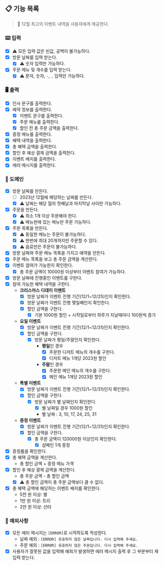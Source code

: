 ## 📋 기능 목록

> 🎄 12월 최고의 이벤트 내역을 사용자에게 제공한다.

### ⌨️ 입력

- [x] ⚠️ 모든 입력 값은 빈값, 공백이 불가능하다.
- [x] 방문 날짜를 입력 받는다.
    - [x] ⚠️ 숫자 입력만 가능하다.
- [x] 주문 메뉴 및 개수를 입력 받는다.
    - [x] ⚠️ 문자, 숫자, `-`, `,` 입력만 가능하다.

### 🖥 출력

- [x] 인사 문구를 출력한다.
- [x] 예약 정보를 출력한다.
    - [x] 이벤트 문구를 출력한다.
    - [x] 주문 메뉴를 출력한다.
    - [x] 할인 전 총 주문 금액을 출력한다.
- [x] 증정 메뉴를 출력한다.
- [x] 혜택 내역을 출력한다.
- [x] 총 혜택 금액을 출력한다.
- [x] 할인 후 예상 결제 금액을 출력한다.
- [x] 이벤트 배지를 출력한다.
- [x] 에러 메시지를 출력한다.

### 🐧 도메인

- [x] 방문 날짜를 만든다.
    - [ ] 2023년 12월에 해당하는 날짜를 만든다.
    - [x] ⚠️ 날짜는 해당 월의 첫째날과 마지막날 사이만 가능하다.
- [x] 주문을 만든다.
    - [x] ⚠️ 최소 1개 이상 주문해야 한다.
    - [x] ⚠️ 메뉴판에 있는 메뉴만 주문 가능하다.
- [x] 주문 목록을 만든다.
    - [x] ⚠️ 동일한 메뉴는 주문이 불가능하다.
    - [x] ⚠️ 한번에 최대 20개까지만 주문할 수 있다.
    - [x] ⚠️ 음료만은 주문이 불가능하다.
- [x] 방문 날짜와 주문 메뉴 목록을 가지고 예약을 만든다.
- [x] 주문 메뉴 목록을 보고 총 주문 금액을 계산한다.
- [x] 이벤트 참여가 가능한지 확인한다.
    - [x] 총 주문 금액이 10000원 이상부터 이벤트 참여가 가능하다.
- [x] 방문 날짜에 진행중인 이벤트를 구한다.
- [x] 참여 가능한 혜택 내역을 구한다.
    - **크리스마스 디데이 이벤트**
        - [x] 방문 날짜가 이벤트 진행 기간(12/1~12/25)인지 확인한다.
        - [x] 방문 날짜가 이벤트 진행 몇일째인지 확인한다.
        - [x] 할인 금액을 구한다.
            - [x] 기본 1000원 할인 + 시작일로부터 하루가 지날때마다 100원씩 증가
    - **요일 이벤트**
        - [x] 방문 날짜가 이벤트 진행 기간(12/1~12/31)인지 확인한다.
        - [x] 할인 금액을 구한다.
            - [x] 방문 날짜가 평일/주말인지 확인한다.
                - **평일**인 경우
                    - [x] 주문한 디저트 메뉴의 개수를 구한다.
                    - [x] 디저트 메뉴 1개당 2023원 할인
                - **주말**인 경우
                    - [x] 주문한 메인 메뉴의 개수를 구한다.
                    - [x] 메인 메뉴 1개당 2023원 할인
    - **특별 이벤트**
        - [x] 방문 날짜가 이벤트 진행 기간(12/1~12/31)인지 확인한다.
        - [x] 할인 금액을 구한다.
            - [x] 방문 날짜가 별 날짜인지 확인한다.
                - [x] 별 날짜일 경우 1000원 할인
                - 별 날짜 : 3, 10, 17, 24, 25, 31
    - **증정 이벤트**
        - [x] 방문 날짜가 이벤트 진행 기간(12/1~12/31)인지 확인한다.
        - [x] 할인 금액을 구한다.
            - [x] 총 주문 금액이 120000원 이상인지 확인한다.
                - [x] 샴페인 1개 증정
- [x] 증정품을 확인한다.
- [x] 총 혜택 금액을 계산한다.
    - 총 할인 금액 + 증정 메뉴 가격
- [x] 할인 후 예상 결제 금액을 계산한다.
    - 총 주문 금액 - 총 할인 금액
    - [x] ⚠️ 총 할인 금액이 총 주문 금액보다 클 수 없다.
- [x] 총 혜택 금액에 해당하는 이벤트 배지를 확인한다.
    - 5천 원 이상: 별
    - 1만 원 이상: 트리
    - 2만 원 이상: 산타

### 🧨 예외사항

- [x] 모든 에러 메시지는 `[ERROR]`로 시작하도록 작성한다.
    - 날짜 예외 : `[ERROR] 유효하지 않은 날짜입니다. 다시 입력해 주세요.`
    - 주문 예외 : `[ERROR] 유효하지 않은 주문입니다. 다시 입력해 주세요.`
- [x] 사용자가 잘못된 값을 입력해 예외가 발생하면 에러 메시지 출력 후 그 부분부터 재입력 받는다.
